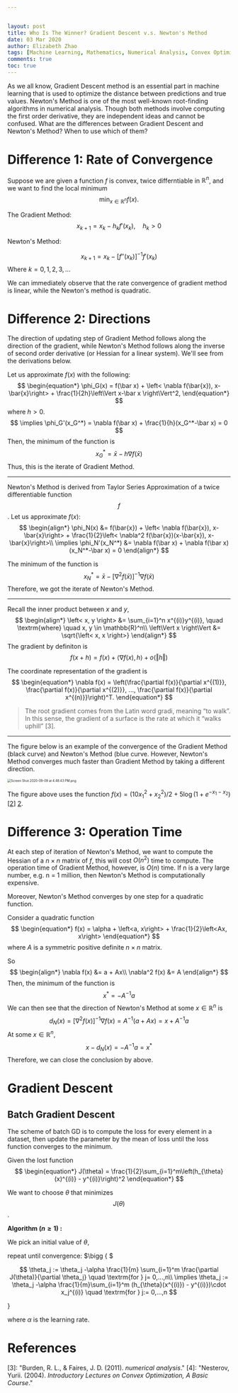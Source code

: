 ```yaml
---


layout: post
title: Who Is The Winner? Gradient Descent v.s. Newton's Method
date: 03 Mar 2020
author: Elizabeth Zhao
tags: [Machine Learning, Mathematics, Numerical Analysis, Convex Optimization]
comments: true
toc: true
---
```


<!--abstract to make Jekyll stable-->

As we all know, Gradient Descent method is an essential part in machine learning that is used to optimize the distance between predictions and true values. Newton's Method is one of the most well-known root-finding algorithms in numerical analysis. Though both methods involve computing the first order derivative, they are independent ideas and cannot be confused. What are the differences between Gradient Descent and Newton's Method? When to use which of them?

# Difference 1: Rate of Convergence 

Suppose we are given a function $f$ is convex, twice differntiable in $\mathbb{R}^n$, and we want to find the local minimum 
$$
\begin{equation*}
\min_{x\in \mathbb{R}^n} f(x).
\end{equation*}
$$

The Gradient Method:
$$
\begin{equation*}
x_{k+1} = x_k - h_k f'(x_k),\quad h_k > 0
\end{equation*}
$$

Newton's Method:


$$
\begin{equation*}
x_{k+1} = x_k - [f''(x_k)]^{-1}f'(x_k)
\end{equation*}
$$
Where $k = 0, 1, 2, 3,...$

We can immediately observe that the rate convergence of gradient method is linear, while the Newton's method is quadratic. 

# Difference 2: Directions

The direction of updating step of Gradient Method follows along the direction of the gradient, while Newton's Method follows along the inverse of second order derivative (or Hessian for a linear system). We'll see from the derivations below. 

Let us approximate $f(x)$ with the following:
$$
\begin{equation*}
\phi_G(x) = f(\bar x) + \left<	\nabla f(\bar{x}), x-\bar{x}\right> + \frac{1}{2h}\left\Vert x-\bar x \right\Vert^2,
\end{equation*}
$$
where $h >0$. 
$$
\implies \phi_G'(x_G^*) = \nabla f(\bar x) + \frac{1}{h}(x_G^*-\bar x) = 0
$$
Then, the minimum of the function is
$$
\begin{equation*}
x^*_G = \bar x - h \nabla f(\bar x)
\end{equation*}
$$
Thus, this is the iterate of Gradient Method. 

---

Newton's Method is derived from Taylor Series Approximation of a twice differentiable function $$f$$. Let us approximate $f(x)$:
$$
\begin{align*}
	\phi_N(x) &= f(\bar{x}) + \left<	\nabla f(\bar{x}), x-\bar{x}\right> + \frac{1}{2}\left<	\nabla^2 f(\bar{x})(x-\bar{x}), x-\bar{x}\right>\\
	\implies \phi_N'(x_N^*) &= \nabla f(\bar x) +  \nabla f(\bar x)(x_N^*-\bar x) = 0
\end{align*}
$$

The minimum of the function is
$$
\begin{equation*}
x_N^* = \bar x - \left[	\nabla^2f(\bar x)\right]^{-1} \nabla f(\bar x)
\end{equation*}
$$
Therefore, we got the iterate of Newton's Method.

---

Recall the inner product between $x$ and $y$, 
$$
\begin{align*}
\left< x, y \right> &= \sum_{i=1}^n x^{(i)}y^{(i)}, \quad \textrm{where} \quad x, y \in \mathbb{R}^n\\
\left\Vert x \right\Vert &= \sqrt{\left< x, x \right>}
\end{align*}
$$
The gradient by definiton is 
$$
\begin{equation*}
f(x+h) = f(x) + \left< \nabla f(x), h \right> + o(\Vert h\Vert)
\end{equation*}
$$


The coordinate representation of the gradient is
$$
\begin{equation*}
\nabla f(x) = \left(\frac{\partial f(x)}{\partial x^{(1)}}, \frac{\partial f(x)}{\partial x^{(2)}}, ..., \frac{\partial f(x)}{\partial x^{(n)}}\right)^T.
\end{equation*}
$$

> The root gradient comes from the Latin word gradi, meaning “to walk”. In this sense, the gradient of a surface is the rate at which it “walks uphill” [3].

---

The figure below is an example of the convergence of the Gradient Method (black curve) and Newton's Method (blue curve. However, Newton's Method converges much faster than Gradient Method by taking a different direction. 

<img src="https://i.loli.net/2020/09/10/3yn7vBqNaGzD8kU.png" alt="Screen Shot 2020-09-09 at 4.48.43 PM.png" style="zoom:50%;" />

The figure above uses the function $f(x)= (10x_1^2 + x_2^2)/2 + 5\log(1 + e^{-x_1-x_2})$ [[2]] [2].

# Difference 3: Operation Time 

At each step of iteration of Newton's Method, we want to compute the Hessian of a $n \times n$ matrix of $f$, this will cost $O(n^2)$ time to compute. The operation time of Gradient Method, however, is $O(n)$ time. If n is a very large number, e.g. n = 1 million, then Newton's Method is computationally expensive. 

Moreover, Newton's Method converges by one step for a quadratic function.

Consider a quadratic function
$$
\begin{equation*}
f(x) = \alpha + \left<a, x\right> + \frac{1}{2}\left<Ax, x\right>
\end{equation*}
$$
where $A$ is a symmetric positive definite $n \times n$ matrix.

So
$$
\begin{align*}
	\nabla f(x) &= a + Ax\\
	\nabla^2 f(x) &= A
\end{align*}
$$
Then, the minimum of the function is 
$$
\begin{equation*}
	x^* =-A^{-1}a
\end{equation*}
$$
We can then see that the direction of Newton's Method at some $x \in \mathbb{R}^n$ is
$$
\begin{equation*}
d_N(x)= \left[	\nabla^2 f(x)\right]^{-1}	\nabla f(x)= A^{-1}(a+ Ax) = x + A^{-1}a
\end{equation*}
$$
At some $x \in \mathbb{R}^n$, 
$$
\begin{equation*}
x - d_N(x) = -A^{-1}a = x^*
\end{equation*}
$$
Therefore, we can close the conclusion by above.

# Gradient Descent

## Batch Gradient Descent 

The scheme of batch GD  is to compute the loss for every element in a dataset, then update the parameter by the mean of loss until the loss function converges to the minimum.

Given the lost function
$$
\begin{equation*}
J(\theta) = \frac{1}{2}\sum_{i=1}^m\left(h_{\theta}(x)^{(i)} - y^{(i)}\right)^2
\end{equation*}
$$



We want to choose $\theta$ that minimizes $$J(\theta)$$. 

**Algorithm ($n\geq 1$) :**

We pick an initial value of $\theta$,

repeat until convergence: $\bigg \{ $ 


$$
\theta_j := \theta_j -\alpha \frac{1}{m} \sum_{i=1}^m \frac{\partial J(\theta)}{\partial \theta_j} \quad \textrm{for } j= 0,...,n\\
\implies \theta_j := \theta_j -\alpha \frac{1}{m}\sum_{i=1}^m (h_{\theta}(x^{(i)}) - y^{(i)})\cdot x_j^{(i)} \quad \textrm{for } j:= 0,...,n
$$


$\bigg \}$

where $\alpha$ is the learning rate.

# References

[1]: https://see.stanford.edu/materials/aimlcs229/cs229-notes1.pdf/	"Lecture Notes of CS229 - Learning Regression, Classification and Logistic Regression, Generalized Linear Models"
[2]: http://www.stat.cmu.edu/~ryantibs/convexopt-S15/lectures/14-newton.pdf	"Lecture Notes of Convex Optimization 10-725: Newton's Method"
[3]: "Burden, R. L., &amp; Faires, J. D. (2011). *numerical analysis*."
[4]: "Nesterov, Yurii. (2004). *Introductory Lectures on Convex Optimization, A Basic Course*."

[1]: https://see.stanford.edu/materials/aimlcs229/cs229-notes1.pdf

